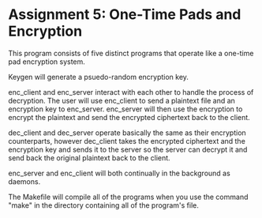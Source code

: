# Assignment 5: One-Time Pads and Encryption

This program consists of five distinct programs that operate like a one-time pad encryption system.

Keygen will generate a psuedo-random encryption key.

enc_client and enc_server interact with each other to handle the process of decryption. The user will use enc_client to send a plaintext file and an encryption key to enc_server. enc_server will then use the encryption to encrypt the plaintext and send the encrypted ciphertext back to the client.

dec_client and dec_server operate basically the same as their encryption counterparts, however dec_client takes the encrypted ciphertext and the encryption key and sends it to the server so the server can decrypt it and send back the original plaintext back to the client.

enc_server and enc_client will both continually in the background as daemons.

The Makefile will compile all of the programs when you use the command "make" in the directory containing all of the program's file.